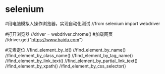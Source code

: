 # selenium
#用电脑模拟人操作浏览器，实现自动化测试
//from selenium import webdriver

#打开浏览器
//driver = webdriver.chrome()
#加载网页
//driver.get("https://www.baidu.com")

#元素定位
//find_element_by_id()
//find_element_by_name()
//find_element_by_class_name()
//find_element_by_tag_name()
//find_element_by_link_text()
//find_element_by_partial_link_text()
//find_element_by_xpath()
//find_element_by_css_selector()

